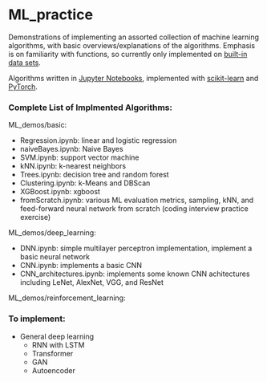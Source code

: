 # ML_practice

Demonstrations of implementing an assorted collection of machine learning algorithms, with basic overviews/explanations of the algorithms. Emphasis is on familiarity with functions, so currently only implemented on [built-in data sets](https://scikit-learn.org/stable/datasets/real_world.html).

Algorithms written in [Jupyter Notebooks](https://jupyter.org/), implemented with [scikit-learn](https://scikit-learn.org/stable/) and [PyTorch](https://pytorch.org/).


### Complete List of Implmented Algorithms: ###

ML_demos/basic:
* Regression.ipynb: linear and logistic regression
* naiveBayes.ipynb: Naive Bayes
* SVM.ipynb: support vector machine
* kNN.ipynb: k-nearest neighbors
* Trees.ipynb: decision tree and random forest
* Clustering.ipynb: k-Means and DBScan
* XGBoost.ipynb: xgboost
* fromScratch.ipynb: various ML evaluation metrics, sampling, kNN, and feed-forward neural network from scratch (coding interview practice exercise)

ML_demos/deep_learning:
* DNN.ipynb: simple multilayer perceptron implementation, implement a basic neural network
* CNN.ipynb: implements a basic CNN
* CNN_architectures.ipynb: implements some known CNN achitectures including LeNet, AlexNet, VGG, and ResNet

ML_demos/reinforcement_learning:

### To implement: ###
* General deep learning
    * RNN with LSTM
    * Transformer
    * GAN
    * Autoencoder
